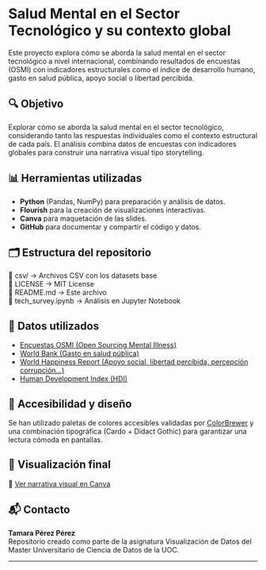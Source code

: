 # Salud Mental en el Sector Tecnológico y su contexto global

Este proyecto explora cómo se aborda la salud mental en el sector tecnológico a nivel internacional, combinando resultados de encuestas (OSMI) con indicadores estructurales como el índice de desarrollo humano, gasto en salud pública, apoyo social o libertad percibida.

## 🔍 Objetivo
Explorar cómo se aborda la salud mental en el sector tecnológico, considerando tanto las respuestas individuales como el contexto estructural de cada país.
El análisis combina datos de encuestas con indicadores globales para construir una narrativa visual tipo storytelling.

## 📊 Herramientas utilizadas
- **Python** (Pandas, NumPy) para preparación y análisis de datos.
- **Flourish** para la creación de visualizaciones interactivas.
- **Canva** para maquetación de las slides.
- **GitHub** para documentar y compartir el código y datos.

## 🗂️ Estructura del repositorio

📁 csv/ → Archivos CSV con los datasets base  
📄 LICENSE → MIT License   
📄 README.md → Este archivo    
📄 tech_survey.ipynb → Análisis en Jupyter Notebook    

## 🧠 Datos utilizados
- [Encuestas OSMI (Open Sourcing Mental Illness)](https://data.mendeley.com/datasets/mmnzx4w8cg/1)
- [World Bank (Gasto en salud pública)](https://www.kaggle.com/datasets/bushraqurban/world-health-indicators-dataset)
- [World Happiness Report (Apoyo social, libertad percibida, percepción corrupción...)](https://worldhappiness.report/ed/2025/#appendices-and-data)
- [Human Development Index (HDI)](https://ourworldindata.org/grapher/human-development-index)

## 🎨 Accesibilidad y diseño
Se han utilizado paletas de colores accesibles validadas por [ColorBrewer](https://colorbrewer2.org) y una combinación tipográfica (Cardo + Didact Gothic) para garantizar una lectura cómoda en pantallas.

## 📄 Visualización final
📎 [Ver narrativa visual en Canva](https://www.canva.com/design/DAGooUkPcpk/w-SekDtGpbii0-_jAKHfkg/view?utm_content=DAGooUkPcpk&utm_campaign=designshare&utm_medium=link2&utm_source=uniquelinks&utlId=h13a5831087)


## 📬 Contacto
**Tamara Pérez Pérez**  
Repositorio creado como parte de la asignatura Visualización de Datos del Master Universitario de Ciencia de Datos de la UOC.

---

